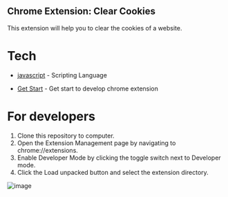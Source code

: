 ## Chrome Extension: Clear Cookies

This extension will help you to clear the cookies of a website.

# Tech
- [javascript] - Scripting Language
- [Get Start] - Get start to develop chrome extension

   [javascript]: <https://developer.mozilla.org/en-US/docs/Web/JavaScript>
   [Get Start]: <https://developer.chrome.com/docs/extensions/mv3/getstarted/>

# For developers
   1. Clone this repository to computer.
   2. Open the Extension Management page by navigating to chrome://extensions.
   3. Enable Developer Mode by clicking the toggle switch next to Developer mode.
   4. Click the Load unpacked button and select the extension directory.


![image](https://user-images.githubusercontent.com/33755593/145680252-38ce1556-299e-4a08-a316-2f14dc4b1fb9.png)
